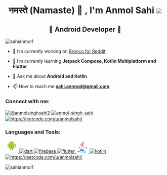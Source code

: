 <h1 align="center">नमस्ते (Namaste) 🙏 , I'm Anmol Sahi <img src="https://media.giphy.com/media/12oufCB0MyZ1Go/giphy.gif" width="50"></h1>
<h2 align="center">🤖 Android Developer 🤖</h2>

<p align="left"> <img src="https://komarev.com/ghpvc/?username=sahianmol1&label=Profile%20views&color=0e75b6&style=flat" alt="sahianmol1" /> </p>

- 🔭 I’m currently working on [Bronco for Reddit](https://github.com/sahianmol1/Bronco-for-Reddit)

- 🌱 I’m currently learning **Jetpack Compose, Kotlin Multiplatform and Flutter**

- 💬 Ask me about **Android and Kotlin**

- 📫 How to reach me **sahi.anmool@gmail.com**

<h3 align="left">Connect with me:</h3>
<p align="left">
<a href="https://twitter.com/@anmolsinghsahi2" target="blank"><img align="center" src="https://raw.githubusercontent.com/rahuldkjain/github-profile-readme-generator/master/src/images/icons/Social/twitter.svg" alt="@anmolsinghsahi2" height="30" width="40" /></a>
<a href="https://www.linkedin.com/in/anmol-singh-sahi-258101171/" target="blank"><img align="center" src="https://raw.githubusercontent.com/rahuldkjain/github-profile-readme-generator/master/src/images/icons/Social/linked-in-alt.svg" alt="anmol-singh-sahi" height="30" width="40" /></a> <a href="https://leetcode.com/u/anmolsahi/" target="blank"><img align="center" src="https://raw.githubusercontent.com/rahuldkjain/github-profile-readme-generator/master/src/images/icons/Social/leet-code.svg" alt="https://leetcode.com/u/anmolsahi/" height="30" width="40" /></a>
</p>

<h3 align="left">Languages and Tools:</h3>
<p align="left"> <a href="https://developer.android.com" target="_blank" rel="noreferrer"> <img src="https://raw.githubusercontent.com/devicons/devicon/master/icons/android/android-original-wordmark.svg" alt="android" width="40" height="40"/> </a> <a href="https://dart.dev" target="_blank" rel="noreferrer"> <img src="https://www.vectorlogo.zone/logos/dartlang/dartlang-icon.svg" alt="dart" width="40" height="40"/> </a> <a href="https://firebase.google.com/" target="_blank" rel="noreferrer"> <img src="https://www.vectorlogo.zone/logos/firebase/firebase-icon.svg" alt="firebase" width="40" height="40"/> </a> <a href="https://flutter.dev" target="_blank" rel="noreferrer"> <img src="https://www.vectorlogo.zone/logos/flutterio/flutterio-icon.svg" alt="flutter" width="40" height="40"/> </a> <a href="https://www.java.com" target="_blank" rel="noreferrer"> <img src="https://raw.githubusercontent.com/devicons/devicon/master/icons/java/java-original.svg" alt="java" width="40" height="40"/> </a> <a href="https://kotlinlang.org" target="_blank" rel="noreferrer"> <img src="https://www.vectorlogo.zone/logos/kotlinlang/kotlinlang-icon.svg" alt="kotlin" width="40" height="40"/> </a> <a href="https://leetcode.com/u/anmolsahi/" target="blank"><img align="center" src="https://raw.githubusercontent.com/rahuldkjain/github-profile-readme-generator/master/src/images/icons/Social/leet-code.svg" alt="https://leetcode.com/u/anmolsahi/" height="30" width="40" /></a></p>

<p><img align="center" src="https://github-readme-streak-stats.herokuapp.com/?user=sahianmol1&" alt="sahianmol1" /></p>
